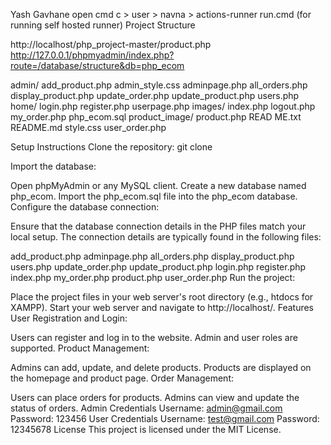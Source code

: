 Yash Gavhane
open cmd 
c > user > navna > actions-runner 
run.cmd (for running self hosted runner)
Project Structure

http://localhost/php_project-master/product.php
http://127.0.0.1/phpmyadmin/index.php?route=/database/structure&db=php_ecom

admin/
    add_product.php
    admin_style.css
    adminpage.php
    all_orders.php
    display_product.php
    update_order.php
    update_product.php
    users.php
home/
    login.php
    register.php
    userpage.php
images/
index.php
logout.php
my_order.php
php_ecom.sql
product_image/
product.php
READ ME.txt
README.md
style.css
user_order.php

Setup Instructions
Clone the repository:
git clone <repository-url>

Import the database:

Open phpMyAdmin or any MySQL client.
Create a new database named php_ecom.
Import the php_ecom.sql file into the php_ecom database.
Configure the database connection:

Ensure that the database connection details in the PHP files match your local setup. The connection details are typically found in the following files:

add_product.php
adminpage.php
all_orders.php
display_product.php
users.php
update_order.php
update_product.php
login.php
register.php
index.php
my_order.php
product.php
user_order.php
Run the project:

Place the project files in your web server's root directory (e.g., htdocs for XAMPP).
Start your web server and navigate to http://localhost/<project-folder>.
Features
User Registration and Login:

Users can register and log in to the website.
Admin and user roles are supported.
Product Management:

Admins can add, update, and delete products.
Products are displayed on the homepage and product page.
Order Management:

Users can place orders for products.
Admins can view and update the status of orders.
Admin Credentials
Username: admin@gmail.com
Password: 123456
User Credentials
Username: test@gmail.com
Password: 12345678
License
This project is licensed under the MIT License.
